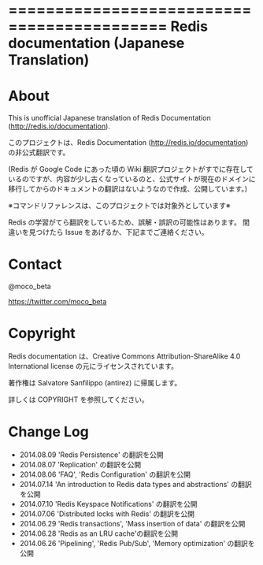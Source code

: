 ===========================================
Redis documentation (Japanese Translation)
===========================================

About
=====

This is unofficial Japanese translation of Redis Documentation (http://redis.io/documentation).

このプロジェクトは、Redis Documentation (http://redis.io/documentation) の非公式翻訳です。

(Redis が Google Code にあった頃の Wiki 翻訳プロジェクトがすでに存在しているのですが、内容が少し古くなっているのと、公式サイトが現在のドメインに移行してからのドキュメントの翻訳はないようなので作成、公開しています。)

※コマンドリファレンスは、このプロジェクトでは対象外としています※

Redis の学習がてら翻訳をしているため、誤解・誤訳の可能性はあります。
間違いを見つけたら Issue をあげるか、下記までご連絡ください。

Contact
=======

@moco_beta 

https://twitter.com/moco_beta

Copyright
=========

Redis documentation は、Creative Commons Attribution-ShareAlike 4.0 International license の元にライセンスされています。

著作権は Salvatore Sanfilippo (antirez) に帰属します。

詳しくは COPYRIGHT を参照してください。

Change Log
==========

* 2014.08.09 'Redis Persistence' の翻訳を公開
* 2014.08.07 'Replication' の翻訳を公開
* 2014.08.06 'FAQ', 'Redis Configuration' の翻訳を公開
* 2014.07.14 'An introduction to Redis data types and abstractions' の翻訳を公開
* 2014.07.10 'Redis Keyspace Notifications' の翻訳を公開
* 2014.07.06 'Distributed locks with Redis' の翻訳を公開
* 2014.06.29 'Redis transactions', 'Mass insertion of data' の翻訳を公開
* 2014.06.28 'Redis as an LRU cache'の翻訳を公開
* 2014.06.26 'Pipelining', 'Redis Pub/Sub', 'Memory optimization' の翻訳を公開
